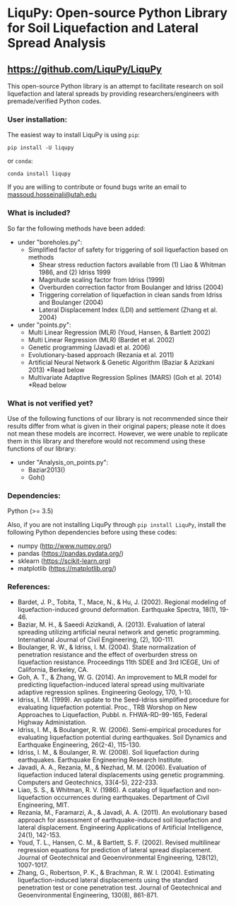 # LiquPy: Open-source Python Library for Soil Liquefaction and Lateral Spread Analysis
## https://github.com/LiquPy/LiquPy

This open-source Python library is an attempt to facilitate research on soil liquefaction and lateral spreads by providing researchers/engineers with premade/verified Python codes.

### User installation:
The easiest way to install LiquPy is using `pip`:
```
pip install -U liqupy
```

or `conda`:
```
conda install liqupy
```

If you are willing to contribute or found bugs write an email to massoud.hosseinali@utah.edu


### What is included?
So far the following methods have been added:
  - under "boreholes.py":
    - Simplified factor of safety for triggering of soil liquefaction based on methods 
       * Shear stress reduction factors available from (1) Liao & Whitman 1986, and (2) Idriss 1999 
       * Magnitude scaling factor from Idriss (1999)
       * Overburden correction factor from Boulanger and Idriss (2004)
       * Triggering correlation of liquefaction in clean sands from Idriss and Boulanger (2004)
       * Lateral Displacement Index (LDI) and settlement (Zhang et al. 2004)
  - under "points.py":
    - Multi Linear Regression (MLR) (Youd, Hansen, & Bartlett 2002)
    - Multi Linear Regression (MLR) (Bardet et al. 2002)
    - Genetic programming (Javadi et al. 2006)
    - Evolutionary-based approach (Rezania et al. 2011)
    - Artificial Neural Network & Genetic Algorithm (Baziar & Azizkani 2013) *Read below
    - Multivariate Adaptive Regression Splines (MARS) (Goh et al. 2014) *Read below

### What is not verified yet?
Use of the following functions of our library is not recommended since their results differ from what is given in their original papers; please note it does not mean these models are incorrect. However, we were unable to replicate them in this library and therefore would not recommend using these functions of our library:
  - under "Analysis_on_points.py":
    - Baziar2013()
    - Goh()


### Dependencies:
Python (>= 3.5)

Also, if you are not installing LiquPy through `pip install LiquPy`,  install the following Python dependencies before using these codes:
 - numpy (http://www.numpy.org/)
 - pandas (https://pandas.pydata.org/)
 - sklearn (https://scikit-learn.org)
 - matplotlib (https://matplotlib.org/)


 ### References:
 - Bardet, J. P., Tobita, T., Mace, N., & Hu, J. (2002). Regional modeling of liquefaction-induced ground deformation. Earthquake Spectra, 18(1), 19-46.
 - Baziar, M. H., & Saeedi Azizkandi, A. (2013). Evaluation of lateral spreading utilizing artificial neural network and genetic programming. International Journal of Civil Engineering, (2), 100-111.
 - Boulanger, R. W., & Idriss, I. M. (2004). State normalization of penetration resistance and the effect of overburden stress on liquefaction resistance. Proceedings 11th SDEE and 3rd ICEGE, Uni of California, Berkeley, CA.
 - Goh, A. T., & Zhang, W. G. (2014). An improvement to MLR model for predicting liquefaction-induced lateral spread using multivariate adaptive regression splines. Engineering Geology, 170, 1-10.
 - Idriss, I. M. (1999). An update to the Seed-Idriss simplified procedure for evaluating liquefaction potential. Proc., TRB Worshop on New Approaches to Liquefaction, Pubbl. n. FHWA-RD-99-165, Federal Highway Administation.
 - Idriss, I. M., & Boulanger, R. W. (2006). Semi-empirical procedures for evaluating liquefaction potential during earthquakes. Soil Dynamics and Earthquake Engineering, 26(2-4), 115-130.
 - Idriss, I. M., & Boulanger, R. W. (2008). Soil liquefaction during earthquakes. Earthquake Engineering Research Institute.
 - Javadi, A. A., Rezania, M., & Nezhad, M. M. (2006). Evaluation of liquefaction induced lateral displacements using genetic programming. Computers and Geotechnics, 33(4-5), 222-233.
 - Liao, S. S., & Whitman, R. V. (1986). A catalog of liquefaction and non-liquefaction occurrences during earthquakes. Department of Civil Engineering, MIT.
 - Rezania, M., Faramarzi, A., & Javadi, A. A. (2011). An evolutionary based approach for assessment of earthquake-induced soil liquefaction and lateral displacement. Engineering Applications of Artificial Intelligence, 24(1), 142-153.
 - Youd, T. L., Hansen, C. M., & Bartlett, S. F. (2002). Revised multilinear regression equations for prediction of lateral spread displacement. Journal of Geotechnical and Geoenvironmental Engineering, 128(12), 1007-1017.
 - Zhang, G., Robertson, P. K., & Brachman, R. W. I. (2004). Estimating liquefaction-induced lateral displacements using the standard penetration test or cone penetration test. Journal of Geotechnical and Geoenvironmental Engineering, 130(8), 861-871.